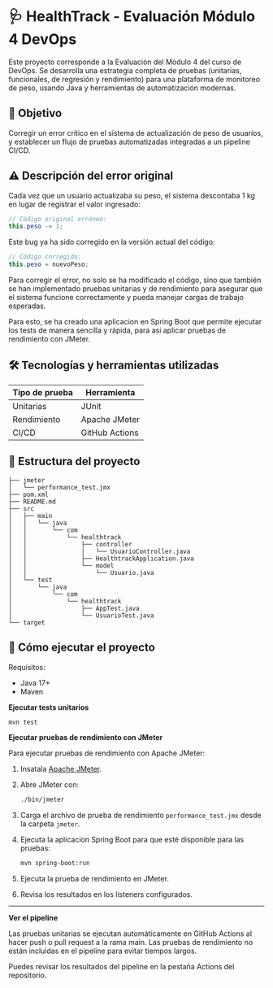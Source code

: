 # 🩺 HealthTrack - Evaluación Módulo 4 DevOps

Este proyecto corresponde a la Evaluación del Módulo 4 del curso de DevOps. Se desarrolla una estrategia completa de pruebas (unitarias, funcionales, de regresión y rendimiento) para una plataforma de monitoreo de peso, usando Java y herramientas de automatización modernas.

## 📌 Objetivo

Corregir un error crítico en el sistema de actualización de peso de usuarios, y establecer un flujo de pruebas automatizadas integradas a un pipeline CI/CD.

## ⚠️ Descripción del error original

Cada vez que un usuario actualizaba su peso, el sistema descontaba 1 kg en lugar de registrar el valor ingresado:

```java
// Código original erróneo:
this.peso -= 1;
```

Este bug ya ha sido corregido en la versión actual del código:

```java
// Código corregido:
this.peso = nuevoPeso;
```

Para corregir el error, no solo se ha modificado el código, sino que también se han implementado pruebas unitarias y de rendimiento para asegurar que el sistema funcione correctamente y pueda manejar cargas de trabajo esperadas.

Para esto, se ha creado una aplicacion en Spring Boot que permite ejecutar los tests de manera sencilla y rápida, para asi aplicar pruebas de rendimiento con JMeter.

## 🛠️ Tecnologías y herramientas utilizadas

| Tipo de prueba     | Herramienta          |
| ------------------ | -------------------- |
| Unitarias          | JUnit                |
| Rendimiento        | Apache JMeter        |
| CI/CD              | GitHub Actions       |


## 📁 Estructura del proyecto

```text
├── jmeter
│   └── performance_test.jmx
├── pom.xml
├── README.md
├── src
│   ├── main
│   │   └── java
│   │       └── com
│   │           └── healthtrack
│   │               ├── controller
│   │               │   └── UsuarioController.java
│   │               ├── HealthtrackApplication.java
│   │               └── model
│   │                   └── Usuario.java
│   └── test
│       └── java
│           └── com
│               └── healthtrack
│                   ├── AppTest.java
│                   └── UsuarioTest.java
└── target

```


## 🚀 Cómo ejecutar el proyecto

Requisitos:

 - Java 17+
 - Maven


**Ejecutar tests unitarios**

```bash
mvn test
```

**Ejecutar pruebas de rendimiento con JMeter**

Para ejecutar pruebas de rendimiento con Apache JMeter:

1. Insatala [Apache JMeter](https://jmeter.apache.org/download_jmeter.cgi).

2. Abre JMeter con:

    ```bash
    ./bin/jmeter
    ```
3. Carga el archivo de prueba de rendimiento `performance_test.jmx` desde la carpeta `jmeter`.

4. Ejecuta la aplicacion Spring Boot para que esté disponible para las pruebas:

    ```bash
    mvn spring-boot:run
    ```
5. Ejecuta la prueba de rendimiento en JMeter.

6. Revisa los resultados en los listeners configurados.

---

**Ver el pipeline**

Las pruebas unitarias se ejecutan automáticamente en GitHub Actions al hacer push o pull request a la rama main.
Las pruebas de rendimiento no están incluidas en el pipeline para evitar tiempos largos.

Puedes revisar los resultados del pipeline en la pestaña Actions del repositorio.